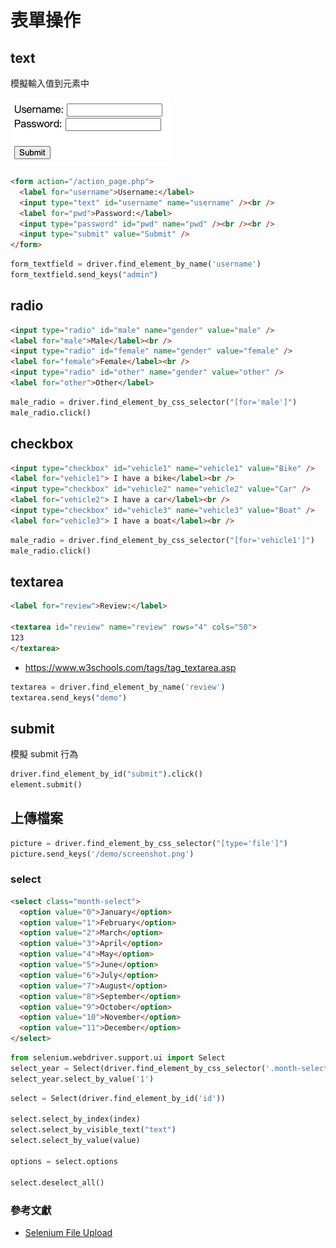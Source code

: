 # 表單操作

## text

模擬輸入值到元素中

![](assets/input_text.png)

```html
<form action="/action_page.php">
  <label for="username">Username:</label>
  <input type="text" id="username" name="username" /><br />
  <label for="pwd">Password:</label>
  <input type="password" id="pwd" name="pwd" /><br /><br />
  <input type="submit" value="Submit" />
</form>
```

```py
form_textfield = driver.find_element_by_name('username')
form_textfield.send_keys("admin")
```

## radio

```html
<input type="radio" id="male" name="gender" value="male" />
<label for="male">Male</label><br />
<input type="radio" id="female" name="gender" value="female" />
<label for="female">Female</label><br />
<input type="radio" id="other" name="gender" value="other" />
<label for="other">Other</label>
```

```py
male_radio = driver.find_element_by_css_selector("[for='male']")
male_radio.click()
```

## checkbox

```html
<input type="checkbox" id="vehicle1" name="vehicle1" value="Bike" />
<label for="vehicle1"> I have a bike</label><br />
<input type="checkbox" id="vehicle2" name="vehicle2" value="Car" />
<label for="vehicle2"> I have a car</label><br />
<input type="checkbox" id="vehicle3" name="vehicle3" value="Boat" />
<label for="vehicle3"> I have a boat</label><br />
```

```py
male_radio = driver.find_element_by_css_selector("[for='vehicle1']")
male_radio.click()
```

## textarea

```html
<label for="review">Review:</label>

<textarea id="review" name="review" rows="4" cols="50">
123
</textarea>
```

- <https://www.w3schools.com/tags/tag_textarea.asp>

```py
textarea = driver.find_element_by_name('review')
textarea.send_keys("demo")
```

## submit

模擬 submit 行為

```py
driver.find_element_by_id("submit").click()
element.submit()
```

## 上傳檔案

```python
picture = driver.find_element_by_css_selector("[type='file']")
picture.send_keys('/demo/screenshot.png')
```

### select

```html
<select class="month-select">
  <option value="0">January</option>
  <option value="1">February</option>
  <option value="2">March</option>
  <option value="3">April</option>
  <option value="4">May</option>
  <option value="5">June</option>
  <option value="6">July</option>
  <option value="7">August</option>
  <option value="8">September</option>
  <option value="9">October</option>
  <option value="10">November</option>
  <option value="11">December</option>
</select>
```

```py
from selenium.webdriver.support.ui import Select
select_year = Select(driver.find_element_by_css_selector('.month-select'))
select_year.select_by_value('1')
```

```py
select = Select(driver.find_element_by_id('id'))

select.select_by_index(index)
select.select_by_visible_text("text")
select.select_by_value(value)

options = select.options

select.deselect_all()
```

### 參考文獻

- [Selenium File Upload](https://saucelabs.com/resources/articles/best-practices-tips-selenium-file-upload)
